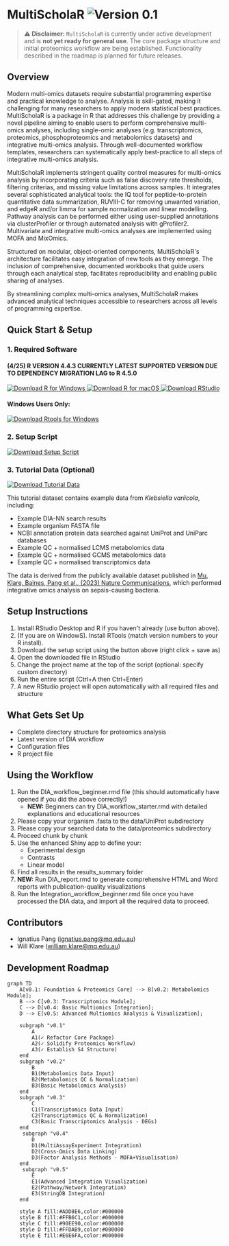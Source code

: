 # MultiScholaR <img src="https://img.shields.io/badge/Version-0.1-orange?style=for-the-badge" alt="Version 0.1">

>**⚠️ Disclaimer:** `MultiScholaR` is currently under active development and is **not yet ready for general use**. The core package structure and initial proteomics workflow are being established. Functionality described in the roadmap is planned for future releases.

## Overview

Modern multi-omics datasets require substantial programming expertise and practical knowledge to analyse. Analysis is skill-gated, making it challenging for many researchers to apply modern statistical best practices. MultiScholaR is a package in R that addresses this challenge by providing a novel pipeline aiming to enable users to perform comprehensive multi-omics analyses, including single-omic analyses (e.g. transcriptomics, proteomics, phosphoproteomics and metabolomics datasets) and integrative multi-omics analysis. Through well-documented workflow templates, researchers can systematically apply best-practice to all steps of integrative multi-omics analysis.

MultiScholaR implements stringent quality control measures for multi-omics analysis by incorporating criteria such as false discovery rate thresholds, filtering criterias, and missing value limitations across samples. It integrates several sophisticated analytical tools: the IQ tool for peptide-to-protein quantitative data summarization, RUVIII-C for removing unwanted variation, and edgeR and/or limma for sample normalization and linear modelling. Pathway analysis can be performed either using user-supplied annotations via clusterProfiler or through automated analysis with gProfiler2. Multivariate and integrative multi-omics analyses are implemented using MOFA and MixOmics.

Structured on modular, object-oriented components, MultiScholaR's architecture facilitates easy integration of new tools as they emerge. The inclusion of comprehensive, documented workbooks that guide users through each analytical step, facilitates reproducibility and enabling public sharing of analyses.

By streamlining complex multi-omics analyses, MultiScholaR makes advanced analytical techniques accessible to researchers across all levels of programming expertise.

## Quick Start & Setup

### 1. Required Software

#### (4/25) R VERSION 4.4.3 CURRENTLY LATEST SUPPORTED VERSION DUE TO DEPENDENCY MIGRATION LAG to R 4.5.0

<a href="https://cran.r-project.org/bin/windows/base/" target="_blank">
    <img src="https://img.shields.io/badge/Download-R_(Windows)-276DC3?style=for-the-badge&logo=r" alt="Download R for Windows">
</a>
<a href="https://cran.r-project.org/bin/macosx/" target="_blank">
    <img src="https://img.shields.io/badge/Download-R_(macOS)-276DC3?style=for-the-badge&logo=r" alt="Download R for macOS">
</a>

<a href="https://posit.co/download/rstudio-desktop/" target="_blank">
    <img src="https://img.shields.io/badge/Download-RStudio_Desktop-75AADB?style=for-the-badge&logo=rstudio" alt="Download RStudio">
</a>

#### Windows Users Only:
<a href="https://cran.r-project.org/bin/windows/Rtools/" target="_blank">
    <img src="https://img.shields.io/badge/Download-Rtools_(Windows)-276DC3?style=for-the-badge&logo=r" alt="Download Rtools for Windows">
</a>

### 2. Setup Script

<a href="https://raw.githubusercontent.com/APAF-bioinformatics/ProteomeScholaR/main/project_setup.R" download="project_setup.R">
    <img src="https://img.shields.io/badge/Download-Setup_Script-blue?style=for-the-badge&logo=r" alt="Download Setup Script">
</a>

### 3. Tutorial Data (Optional)

<a href="https://drive.google.com/file/d/1qeS2X1uA_Y7HFGMVru0_tAbEQmVjsdlD/view?usp=drive_link" target="_blank">
    <img src="https://img.shields.io/badge/Download-Tutorial_Data-orange?style=for-the-badge&logo=google-drive" alt="Download Tutorial Data">
</a>

This tutorial dataset contains example data from *Klebsiella variicola*, including:
- Example DIA-NN search results
- Example organism FASTA file
- NCBI annotation protein data searched against UniProt and UniParc databases
- Example QC + normalised LCMS metabolomics data
- Example QC + normalised GCMS metabolomics data
- Example QC + normalised transcriptomics data

The data is derived from the publicly available dataset published in [Mu, Klare, Baines, Pang et al., (2023) Nature Communications](https://www.nature.com/articles/s41467-023-37200-w), which performed integrative omics analysis on sepsis-causing bacteria.

## Setup Instructions

1. Install RStudio Desktop and R if you haven't already (use button above).
2. (If you are on WindowS). Install RTools (match version numbers to your R install).
3. Download the setup script using the button above (right click + save as)
4. Open the downloaded file in RStudio
5. Change the project name at the top of the script (optional: specify custom directory)
6. Run the entire script (Ctrl+A then Ctrl+Enter)
7. A new RStudio project will open automatically with all required files and structure

## What Gets Set Up

- Complete directory structure for proteomics analysis
- Latest version of DIA workflow
- Configuration files
- R project file

## Using the Workflow

1. Run the DIA_workflow_beginner.rmd file (this should automatically have opened if you did the above correctly!)
   - **NEW:** Beginners can try DIA_workflow_starter.rmd with detailed explanations and educational resources
2. Please copy your organism .fasta to the data/UniProt subdirectory
3. Please copy your searched data to the data/proteomics subdirectory
4. Proceed chunk by chunk
5. Use the enhanced Shiny app to define your:
   - Experimental design
   - Contrasts
   - Linear model
6. Find all results in the results_summary folder
7. **NEW:** Run DIA_report.rmd to generate comprehensive HTML and Word reports with publication-quality visualizations
8. Run the Integration_workflow_beginner.rmd file once you have processed the DIA data, and import all the required data to proceed.

## Contributors 
* Ignatius Pang (ignatius.pang@mq.edu.au) 
* Will Klare (william.klare@mq.edu.au) 

## Development Roadmap

```mermaid
graph TD
    A[v0.1: Foundation & Proteomics Core] --> B[v0.2: Metabolomics Module];
    B --> C[v0.3: Transcriptomics Module];
    C --> D[v0.4: Basic Multiomics Integration];
    D --> E[v0.5: Advanced Multiomics Analysis & Visualization];

    subgraph "v0.1"
        A
        A1(✓ Refactor Core Package)
        A2(✓ Solidify Proteomics Workflow)
        A3(✓ Establish S4 Structure)
    end
    subgraph "v0.2"
        B
        B1(Metabolomics Data Input)
        B2(Metabolomics QC & Normalization)
        B3(Basic Metabolomics Analysis)
    end
    subgraph "v0.3"
        C
        C1(Transcriptomics Data Input)
        C2(Transcriptomics QC & Normalization)
        C3(Basic Transcriptomics Analysis - DEGs)
    end
     subgraph "v0.4"
        D
        D1(MultiAssayExperiment Integration)
        D2(Cross-Omics Data Linking)
        D3(Factor Analysis Methods - MOFA+Visualisation)
    end
     subgraph "v0.5"
        E
        E1(Advanced Integration Visualization)
        E2(Pathway/Network Integration)
        E3(StringDB Integration)
    end

    style A fill:#ADD8E6,color:#000000
    style B fill:#FFB6C1,color:#000000
    style C fill:#90EE90,color:#000000
    style D fill:#FFDAB9,color:#000000
    style E fill:#E6E6FA,color:#000000
```
